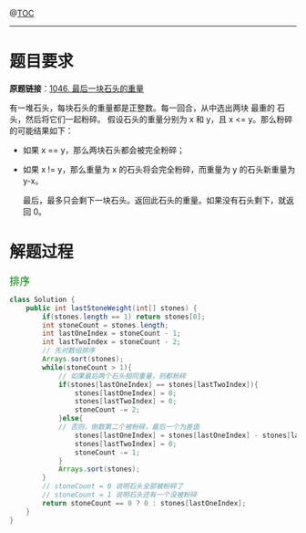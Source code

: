 @[TOC](目录🙁)

***



# 题目要求

**原题链接**：[1046. 最后一块石头的重量](https://leetcode-cn.com/problems/last-stone-weight/)

有一堆石头，每块石头的重量都是正整数。每一回合，从中选出两块 最重的 石头，然后将它们一起粉碎。
假设石头的重量分别为 x 和 y，且 x <= y。那么粉碎的可能结果如下：

- 如果 x == y，那么两块石头都会被完全粉碎；

- 如果 x != y，那么重量为 x 的石头将会完全粉碎，而重量为 y 的石头新重量为 y-x。

  最后，最多只会剩下一块石头。返回此石头的重量。如果没有石头剩下，就返回 0。

# 解题过程

<font color=green size=4>排序</font>

```java
class Solution {
    public int lastStoneWeight(int[] stones) {
        if(stones.length == 1) return stones[0];
        int stoneCount = stones.length;
        int lastOneIndex = stoneCount - 1;
        int lastTwoIndex = stoneCount - 2;
        // 先对数组排序
        Arrays.sort(stones);
        while(stoneCount > 1){
            // 如果最后两个石头相同重量，则都粉碎
            if(stones[lastOneIndex] == stones[lastTwoIndex]){
                stones[lastOneIndex] = 0;
                stones[lastTwoIndex] = 0;
                stoneCount -= 2;
            }else{
            // 否则，倒数第二个被粉碎，最后一个为差值
                stones[lastOneIndex] = stones[lastOneIndex] - stones[lastTwoIndex];
                stones[lastTwoIndex] = 0;
                stoneCount -= 1;
            }
            Arrays.sort(stones);
        }
        // stoneCount = 0 说明石头全部被粉碎了
        // stoneCount = 1 说明石头还有一个没被粉碎
        return stoneCount == 0 ? 0 : stones[lastOneIndex];
    }
}
```

